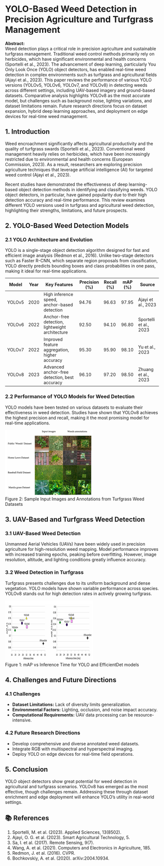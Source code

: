 <!DOCTYPE html>
<html lang="en">
<head>
  <meta charset="UTF-8">
</head>
<body>

<h1>YOLO-Based Weed Detection in Precision Agriculture and Turfgrass Management</h1>

<div class="abstract">
  <strong>Abstract:</strong><br>
  Weed detection plays a critical role in precision agriculture and sustainable turfgrass management. Traditional weed control methods primarily rely on herbicides, which have significant environmental and health concerns (Sportelli et al., 2023). The advancement of deep learning, particularly You Only Look Once (YOLO) object detectors, has enabled real-time weed detection in complex environments such as turfgrass and agricultural fields (Ajayi et al., 2023). This paper reviews the performance of various YOLO versions (YOLOv5, YOLOv6, YOLOv7, and YOLOv8) in detecting weeds across different settings, including UAV-based imagery and ground-based datasets. Comparative analysis highlights YOLOv8 as the most accurate model, but challenges such as background noise, lighting variations, and dataset limitations remain. Future research directions focus on dataset expansion, hybrid deep learning approaches, and deployment on edge devices for real-time weed management.
</div>

<div class="section">
  <h2>1. Introduction</h2>
  <p>Weed encroachment significantly affects agricultural productivity and the quality of turfgrass swards (Sportelli et al., 2023). Conventional weed management heavily relies on herbicides, which have been increasingly restricted due to environmental and health concerns (European Commission, 2023). As a result, researchers are exploring precision agriculture techniques that leverage artificial intelligence (AI) for targeted weed control (Ajayi et al., 2023).</p>
  <p>Recent studies have demonstrated the effectiveness of deep learning-based object detection methods in identifying and classifying weeds. YOLO object detectors, in particular, have gained popularity due to their high detection accuracy and real-time performance. This review examines different YOLO versions used in turfgrass and agricultural weed detection, highlighting their strengths, limitations, and future prospects.</p>
</div>

<div class="section">
  <h2>2. YOLO-Based Weed Detection Models</h2>
  
  <h3>2.1 YOLO Architecture and Evolution</h3>
  <p>YOLO is a single-stage object detection algorithm designed for fast and efficient image analysis (Redmon et al., 2016). Unlike two-stage detectors such as Faster R-CNN, which separate region proposals from classification, YOLO directly predicts bounding boxes and class probabilities in one pass, making it ideal for real-time applications.</p>

  <table>
    <thead>
      <tr>
        <th>Model</th>
        <th>Year</th>
        <th>Key Features</th>
        <th>Precision (%)</th>
        <th>Recall (%)</th>
        <th>mAP (%)</th>
        <th>Source</th>
      </tr>
    </thead>
    <tbody>
      <tr>
        <td>YOLOv5</td>
        <td>2020</td>
        <td>High inference speed, anchor-based detection</td>
        <td>94.76</td>
        <td>96.63</td>
        <td>97.95</td>
        <td>Ajayi et al., 2023</td>
      </tr>
      <tr>
        <td>YOLOv6</td>
        <td>2022</td>
        <td>Anchor-free detection, lightweight architecture</td>
        <td>92.50</td>
        <td>94.10</td>
        <td>96.80</td>
        <td>Sportelli et al., 2023</td>
      </tr>
      <tr>
        <td>YOLOv7</td>
        <td>2022</td>
        <td>Improved feature aggregation, higher accuracy</td>
        <td>95.30</td>
        <td>95.90</td>
        <td>98.10</td>
        <td>Yu et al., 2023</td>
      </tr>
      <tr>
        <td>YOLOv8</td>
        <td>2023</td>
        <td>Advanced anchor-free detection, best accuracy</td>
        <td>96.10</td>
        <td>97.20</td>
        <td>98.50</td>
        <td>Zhuang et al., 2023</td>
      </tr>
    </tbody>
  </table>

  <h3>2.2 Performance of YOLO Models for Weed Detection</h3>
  <p>YOLO models have been tested on various datasets to evaluate their effectiveness in weed detection. Studies have shown that YOLOv8 achieves the highest precision and recall, making it the most promising model for real-time applications.</p>
  <div class="image-container">
      <img src="https://github.com/ShibamMandalTech/YOLOv8/blob/cc64e81c70b4141171f18f3e87e48509538db4ea/yolo1.png" alt="Dataset Examples">
      <div class="caption">Figure 2: Sample Input Images and Annotations from Turfgrass Weed Datasets</div>
    </div>
  
</div>

<div class="section">
  <h2>3. UAV-Based and Turfgrass Weed Detection</h2>

  <h3>3.1 UAV-Based Weed Detection</h3>
  <p>Unmanned Aerial Vehicles (UAVs) have been widely used in precision agriculture for high-resolution weed mapping. Model performance improves with increased training epochs, peaking before overfitting. However, image resolution, altitude, and lighting conditions greatly influence accuracy.</p>

  <h3>3.2 Weed Detection in Turfgrass</h3>
  <p>Turfgrass presents challenges due to its uniform background and dense vegetation. YOLO models have shown variable performance across species. YOLOv8 stands out for high detection rates in actively growing turfgrass.</p>
  <div class="image-section">
    <div class="image-container">
      <img src="https://github.com/ShibamMandalTech/YOLOv8/blob/4396fa8969ce46c121dfb3ebb31241478ad66985/yolo2.png" alt="YOLO Performance Comparison">
      <div class="caption">Figure 1: mAP vs Inference Time for YOLO and EfficientDet models</div>
    </div>
</div>

<div class="section">
  <h2>4. Challenges and Future Directions</h2>

  <h3>4.1 Challenges</h3>
  <ul>
    <li><strong>Dataset Limitations:</strong> Lack of diversity limits generalization.</li>
    <li><strong>Environmental Factors:</strong> Lighting, occlusion, and noise impact accuracy.</li>
    <li><strong>Computational Requirements:</strong> UAV data processing can be resource-intensive.</li>
  </ul>

  <h3>4.2 Future Research Directions</h3>
  <ul>
    <li>Develop comprehensive and diverse annotated weed datasets.</li>
    <li>Integrate RGB with multispectral and hyperspectral imaging.</li>
    <li>Deploy YOLO on edge devices for real-time field operations.</li>
  </ul>
</div>

<div class="section">
  <h2>5. Conclusion</h2>
  <p>YOLO object detectors show great potential for weed detection in agricultural and turfgrass scenarios. YOLOv8 has emerged as the most effective, though challenges remain. Addressing these through dataset enrichment and edge deployment will enhance YOLO’s utility in real-world settings.</p>
</div>

<div class="section">
  <h2>📚 References</h2>
  <ol class="ref">
    <li>Sportelli, M. et al. (2023). Applied Sciences, 13(8502).</li>
    <li>Ajayi, O. G. et al. (2023). Smart Agricultural Technology, 5.</li>
    <li>Sa, I. et al. (2017). Remote Sensing, 9(7).</li>
    <li>Wang, A. et al. (2021). Computers and Electronics in Agriculture, 185.</li>
    <li>Redmon, J. et al. (2016). CVPR.</li>
    <li>Bochkovskiy, A. et al. (2020). arXiv:2004.10934.</li>
  </ol>
</div>

</body>
</html>
